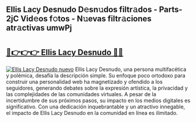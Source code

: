 ## Ellis Lacy Desnudo D𝚎sn𝚞dos filtr𝚊dos - Parts-2jC Vid𝚎os f𝚘tos - N𝚞evas filtr𝚊ciones atr𝚊ctivas umwPj

# <h2><a href="http://mb7t6di.tromn.icu/?c=Ellis+Lacy+Desnudo">🔗👉👉👉 Ellis Lacy Desnudo 🔗🔗</a></h2>

[![Ellis Lacy Desnudo nuevo](https://i.imgur.com/pEAQMta.gif)](http://mb7t6di.tromn.icu/?c=Ellis+Lacy+Desnudo)
Ellis Lacy Desnudo, una persona multifacética y polémica, desafía la descripción simple. Su enfoque poco ortodoxo para construir una personalidad web ha magnetizado y ofendido a los seguidores, generando debates sobre la expresión artística, la privacidad y las complejidades de las comunidades virtuales. A pesar de la incertidumbre de sus próximos pasos, su impacto en los medios digitales es significativo. Con una dedicación inquebrantable y un atractivo innegable, el impacto de Ellis Lacy Desnudo en la comunidad en línea es ilimitado.
